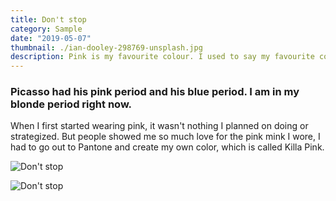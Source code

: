 ```yaml
---
title: Don't stop
category: Sample
date: "2019-05-07"
thumbnail: ./ian-dooley-298769-unsplash.jpg
description: Pink is my favourite colour. I used to say my favourite colour was black to be cool, but it is pink - all shades of pink. If I have an accessory, it is probably pink.
---
```


### Picasso had his pink period and his blue period. I am in my blonde period right now.

When I first started wearing pink, it wasn't nothing I planned on doing or strategized. But people showed me so much love for the pink mink I wore, I had to go out to Pantone and create my own color, which is called Killa Pink.


![Don't stop](./ian-dooley-298771-unsplash-1.jpg)


![Don't stop](./ian-dooley-298780-unsplash-1.jpg)
